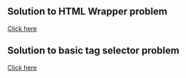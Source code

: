 ## Solution to HTML Wrapper problem
[Click here](http://jsfiddle.net/h2je2om3/)
## Solution to basic tag selector problem
[Click here](http://jsfiddle.net/8m0qqn5p/)
